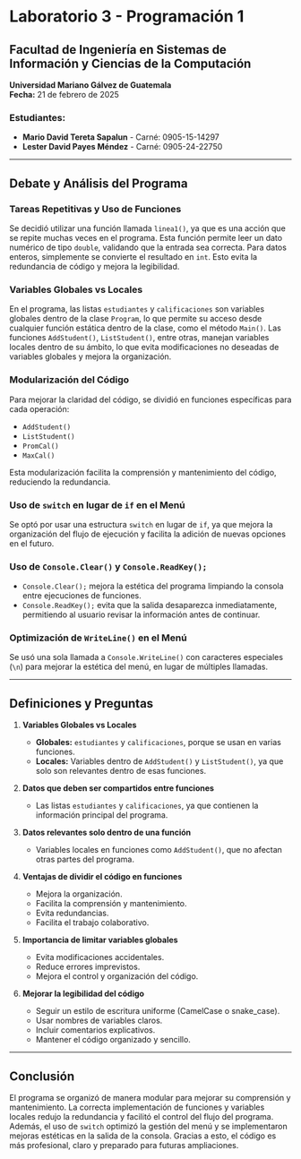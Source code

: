 # Laboratorio 3 - Programación 1

## Facultad de Ingeniería en Sistemas de Información y Ciencias de la Computación
**Universidad Mariano Gálvez de Guatemala**  
**Fecha:** 21 de febrero de 2025  

### Estudiantes:
- **Mario David Tereta Sapalun** - Carné: 0905-15-14297
- **Lester David Payes Méndez** - Carné: 0905-24-22750

---

## Debate y Análisis del Programa

### **Tareas Repetitivas y Uso de Funciones**
Se decidió utilizar una función llamada `linea1()`, ya que es una acción que se repite muchas veces en el programa. Esta función permite leer un dato numérico de tipo `double`, validando que la entrada sea correcta. Para datos enteros, simplemente se convierte el resultado en `int`. Esto evita la redundancia de código y mejora la legibilidad.

### **Variables Globales vs Locales**
En el programa, las listas `estudiantes` y `calificaciones` son variables globales dentro de la clase `Program`, lo que permite su acceso desde cualquier función estática dentro de la clase, como el método `Main()`. Las funciones `AddStudent()`, `ListStudent()`, entre otras, manejan variables locales dentro de su ámbito, lo que evita modificaciones no deseadas de variables globales y mejora la organización.

### **Modularización del Código**
Para mejorar la claridad del código, se dividió en funciones específicas para cada operación:
- `AddStudent()`
- `ListStudent()`
- `PromCal()`
- `MaxCal()`

Esta modularización facilita la comprensión y mantenimiento del código, reduciendo la redundancia.

### **Uso de `switch` en lugar de `if` en el Menú**
Se optó por usar una estructura `switch` en lugar de `if`, ya que mejora la organización del flujo de ejecución y facilita la adición de nuevas opciones en el futuro.

### **Uso de `Console.Clear()` y `Console.ReadKey();`**
- `Console.Clear();` mejora la estética del programa limpiando la consola entre ejecuciones de funciones.
- `Console.ReadKey();` evita que la salida desaparezca inmediatamente, permitiendo al usuario revisar la información antes de continuar.

### **Optimización de `WriteLine()` en el Menú**
Se usó una sola llamada a `Console.WriteLine()` con caracteres especiales (`\n`) para mejorar la estética del menú, en lugar de múltiples llamadas.

---

## **Definiciones y Preguntas**

1. **Variables Globales vs Locales**  
   - **Globales:** `estudiantes` y `calificaciones`, porque se usan en varias funciones.
   - **Locales:** Variables dentro de `AddStudent()` y `ListStudent()`, ya que solo son relevantes dentro de esas funciones.

2. **Datos que deben ser compartidos entre funciones**  
   - Las listas `estudiantes` y `calificaciones`, ya que contienen la información principal del programa.

3. **Datos relevantes solo dentro de una función**  
   - Variables locales en funciones como `AddStudent()`, que no afectan otras partes del programa.

4. **Ventajas de dividir el código en funciones**  
   - Mejora la organización.
   - Facilita la comprensión y mantenimiento.
   - Evita redundancias.
   - Facilita el trabajo colaborativo.

5. **Importancia de limitar variables globales**  
   - Evita modificaciones accidentales.
   - Reduce errores imprevistos.
   - Mejora el control y organización del código.

6. **Mejorar la legibilidad del código**  
   - Seguir un estilo de escritura uniforme (CamelCase o snake_case).
   - Usar nombres de variables claros.
   - Incluir comentarios explicativos.
   - Mantener el código organizado y sencillo.

---

## **Conclusión**
El programa se organizó de manera modular para mejorar su comprensión y mantenimiento. La correcta implementación de funciones y variables locales redujo la redundancia y facilitó el control del flujo del programa. Además, el uso de `switch` optimizó la gestión del menú y se implementaron mejoras estéticas en la salida de la consola. Gracias a esto, el código es más profesional, claro y preparado para futuras ampliaciones.

